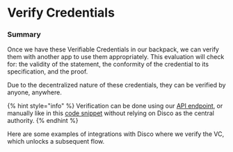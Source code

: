# Verify Credentials

### Summary

Once we have these Verifiable Credentials in our backpack, we can verify them with another app to use them appropriately. This evaluation will check for: the validity of the statement, the conformity of the credential to its specification, and the proof.

Due to the decentralized nature of these credentials, they can be verified by anyone, anywhere.&#x20;

{% hint style="info" %}
Verification can be done using our [API endpoint](../../for-builders/disco-apis/verify-a-credential.md), or manually like in this [code snippet](https://gist.github.com/aldigjo/41a20d8fced39d4c47e7ac088f0c35c0) without relying on Disco as the central authority.
{% endhint %}

Here are some examples of integrations with Disco where we verify the VC, which unlocks a subsequent flow.&#x20;
